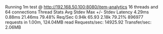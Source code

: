 Running 1m test @ http://192.168.50.100:8080/item-analytics
  16 threads and 64 connections
  Thread Stats   Avg      Stdev     Max   +/- Stdev
    Latency     4.29ms    0.88ms  21.46ms   79.48%
    Req/Sec     0.94k    65.93     2.18k    79.21%
  896977 requests in 1.00m, 124.04MB read
Requests/sec:  14925.92
Transfer/sec:      2.06MB
